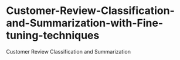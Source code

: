 # Customer-Review-Classification-and-Summarization-with-Fine-tuning-techniques
Customer Review Classification and Summarization
